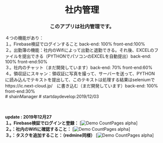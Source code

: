 <h1 align="center">社内管理</h1>

<h3 align="center">
  このアプリは社内管理です。<br/>
  </h3>
  <span>
  ４つの機能があり：<br/>
  １。Firebase検証でログインすること back-end: 100% front-end:100% <br/> 
  ２。出勤簿の機能：社内のWifiによって出勤と退勤できる。それ後、EXCELのファイルを提出できる（PYTHONでパソコンのEXCELを自動提出）back-end: 100% front-end:50%<br/>
  ３。社内のチャット（まだ開発しています）back-end: 70% front-end:60%<br/>
  ４。領収証にスキャン：領収証に写真を撮って、サーバーを送って、PYTHONに読み込んでテキストを提出して、このテキストは処理する結果はseleniumでhttps://ic.next-cloud.jp/　に書き込む（まだ開発しています）back-end: 100% front-end:30%<br/>
# shainManager
# startdaydevelop:2019/12/03
  </span>

</br></br>
<b>update : 2019年12月27</b></br>
<b>１。Firebase検証でログインと登録： </b>
[![Demo CountPages alpha](https://im6.ezgif.com/tmp/ezgif-6-dd889377e753.gif)]
</br>
<b>２。：社内のWifiに確認すること： </b>
[![Demo CountPages alpha](https://im6.ezgif.com/tmp/ezgif-6-c373369f7c78.gif)]
</br>
<b>３。：タスクを追加すること：（redmine同様） </b>
[![Demo CountPages alpha](https://im6.ezgif.com/tmp/ezgif-6-2040515e380a.gif)]

